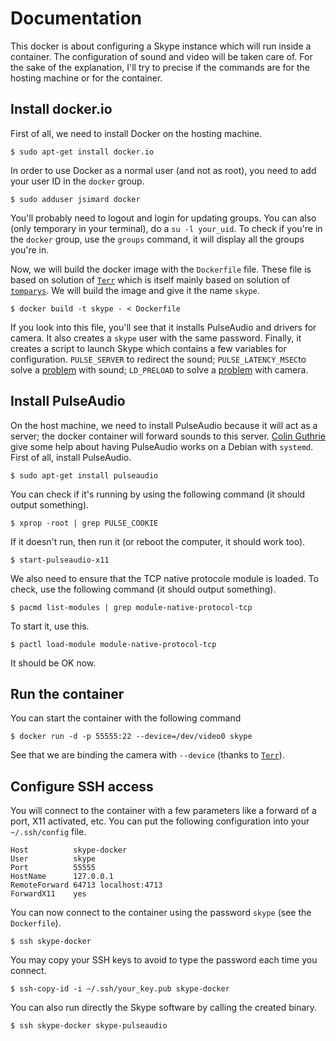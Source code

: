 Documentation
=============

This docker is about configuring a Skype instance which will run inside a
container.  The configuration of sound and video will be taken care of.  For the
sake of the explanation, I'll try to precise if the commands are for the hosting
machine or for the container.

Install docker.io
-----------------
First of all, we need to install Docker on the hosting machine.

    $ sudo apt-get install docker.io

In order to use Docker as a normal user (and not as root), you need to add your
user ID in the `docker` group.

    $ sudo adduser jsimard docker

You'll probably need to logout and login for updating groups.  You can also
(only temporary in your terminal), do a `su -l your_uid`.  To check if you're in
the `docker` group, use the `groups` command, it will display all the groups
you're in.

Now, we will build the docker image with the `Dockerfile` file.  These file is
based on solution of [`Terr`](https://github.com/Terr/docker-skype-pulseaudio)
which is itself mainly based on solution of
[`tomparys`](https://github.com/tomparys/docker-skype-pulseaudio).  We will
build the image and give it the name `skype`.

    $ docker build -t skype - < Dockerfile

If you look into this file, you'll see that it installs PulseAudio and drivers
for camera.  It also creates a `skype` user with the same password.  Finally, it
creates a script to launch Skype which contains a few variables for
configuration.  `PULSE_SERVER` to redirect the sound; `PULSE_LATENCY_MSEC`to
solve a
[problem](https://wiki.debian.org/skype#Frequently_Ask_Questions_.28F.A.Q..29_for_64_bits)
with sound; `LD_PRELOAD` to solve a
[problem](https://wiki.debian.org/skype#Frequently_Ask_Questions_.28F.A.Q..29_for_64_bits)
with camera.

Install PulseAudio
------------------

On the host machine, we need to install PulseAudio because it will act as a
server; the docker container will forward sounds to this server.  [Colin
Guthrie](http://lists.freedesktop.org/archives/pulseaudio-discuss/2011-May/009997.html)
give some help about having PulseAudio works on a Debian with `systemd`.  First
of all, install PulseAudio.

    $ sudo apt-get install pulseaudio

You can check if it's running by using the following command (it should output
something).

    $ xprop -root | grep PULSE_COOKIE

If it doesn't run, then run it (or reboot the computer, it should work too).

    $ start-pulseaudio-x11

We also need to ensure that the TCP native protocole module is loaded.  To
check, use the following command (it should output something).

    $ pacmd list-modules | grep module-native-protocol-tcp

To start it, use this.

    $ pactl load-module module-native-protocol-tcp

It should be OK now.

Run the container
-----------------

You can start the container with the following command

    $ docker run -d -p 55555:22 --device=/dev/video0 skype

See that we are binding the camera with `--device` (thanks to
[`Terr`](https://github.com/Terr/docker-skype-pulseaudio)).

Configure SSH access
--------------------

You will connect to the container with a few parameters like a forward of a
port, X11 activated, etc.  You can put the following configuration into your
`~/.ssh/config` file.

    Host          skype-docker
    User          skype
    Port          55555
    HostName      127.0.0.1
    RemoteForward 64713 localhost:4713
    ForwardX11    yes

You can now connect to the container using the password `skype` (see the
`Dockerfile`).

    $ ssh skype-docker

You may copy your SSH keys to avoid to type the password each time you connect.

    $ ssh-copy-id -i ~/.ssh/your_key.pub skype-docker

You can also run directly the Skype software by calling the created binary.

    $ ssh skype-docker skype-pulseaudio


